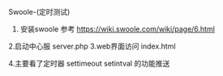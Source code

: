 Swoole-(定时测试)

1. 安装swoole 参考 https://wiki.swoole.com/wiki/page/6.html

2.启动中心服
    server.php
3.web界面访问 index.html

4.主要看了定时器 settimeout setintval 的功能推送
